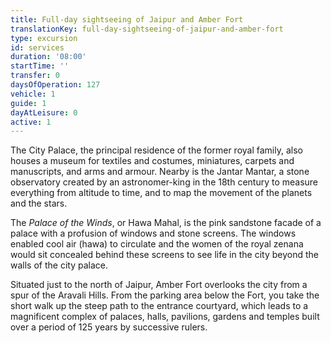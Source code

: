 ```yaml
---
title: Full-day sightseeing of Jaipur and Amber Fort
translationKey: full-day-sightseeing-of-jaipur-and-amber-fort
type: excursion
id: services
duration: '08:00'
startTime: ''
transfer: 0
daysOfOperation: 127
vehicle: 1
guide: 1
dayAtLeisure: 0
active: 1
---
```

The City Palace, the principal residence of the former royal family, also houses a museum for textiles and costumes, miniatures, carpets and manuscripts, and arms and armour. Nearby is the Jantar Mantar, a stone observatory created by an astronomer-king in the 18th century to measure everything from altitude to time, and to map the movement of the planets and the stars.    


The *Palace of the Winds*, or Hawa Mahal, is the pink sandstone facade of a palace with a profusion of windows and stone screens. The windows enabled cool air (hawa) to circulate and the women of the royal zenana would sit concealed behind these screens to see life in the city beyond the walls of the city palace.    


Situated just to the north of Jaipur, Amber Fort overlooks the city from a spur of the Aravali Hills. From the parking area below the Fort, you take the short walk up the steep path to the entrance courtyard, which leads to a magnificent complex of palaces, halls, pavilions, gardens and temples built over a period of 125 years by successive rulers.
